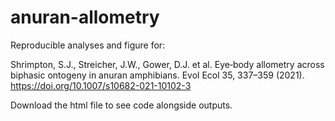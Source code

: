 # anuran-allometry
Reproducible analyses and figure for: 

Shrimpton, S.J., Streicher, J.W., Gower, D.J. et al. Eye‐body allometry across biphasic ontogeny in anuran amphibians. Evol Ecol 35, 337–359 (2021). https://doi.org/10.1007/s10682-021-10102-3

Download the html file to see code alongside outputs. 
